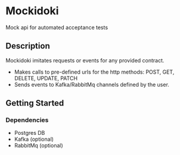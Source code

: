 # Mockidoki
Mock api for automated acceptance tests

## Description
Mockidoki imitates requests or events for any provided contract. 
* Makes calls to pre-defined urls for the http methods: POST, GET, DELETE, UPDATE, PATCH 
* Sends events to Kafka/RabbitMq channels defined by the user.

## Getting Started

### Dependencies

* Postgres DB
* Kafka (optional)
* RabbitMq (optional)
